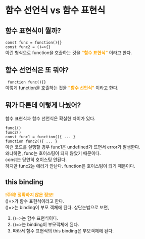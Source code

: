 # 함수 선언식 vs 함수 표현식

## 함수 표현식이 뭘까?
` const func = function(){} `  
` const func2 = ()=>{} `  
이런 형식으로 function을 호출하는 것을 <b style="color:orange">"함수 표현식"</b> 이라고 한다.

## 함수 선언식은 또 뭐야?
` function func(){}`  
이렇게 function을 호출하는 것을 <b style="color:orange">"함수 선언식"</b> 이라고 한다.

## 뭐가 다른데 이렇게 나눴어?

함수 표현식과 함수 선언식은 확실한 차이가 있다.  

` func1() `  
` func2() `  
` const func1 = function(){ ... } `   
` function func2(){ ... } `  
이런 코드를 실행할 경우 func1은 undefined가 뜨면서 error가 발생한다.  
왜냐하면, func는 호이스팅이 되지 않았기 때문이다.  
const는 당연히 호이스팅 안된다.    
하지만 func2는 에러가 안난다. function은 호이스팅이 되기 때문이다.  

## this binding
<b style="color:orange">!주의! 정확하지 않은 정보!</b>  
()=>가 함수 표현식이라고 한다.  
()=>는 binding이 부모 객체에 된다.
삼단논법으로 보면,  
1. ()=>는 함수 표현식이다.  
2. ()=>는 binding이 부모객체에 된다.  
3. 따라서 함수 표현식의 this binding은 부모객체에 된다.